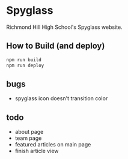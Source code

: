 # Spyglass
Richmond Hill High School's Spyglass website.

## How to Build (and deploy)

```bash
npm run build
npm run deploy
```

## bugs
- spyglass icon doesn't transition color

## todo
- about page
- team page
- featured articles on main page
- finish article view